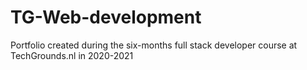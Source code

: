 # TG-Web-development
Portfolio created during the six-months full stack developer course at TechGrounds.nl in 2020-2021
